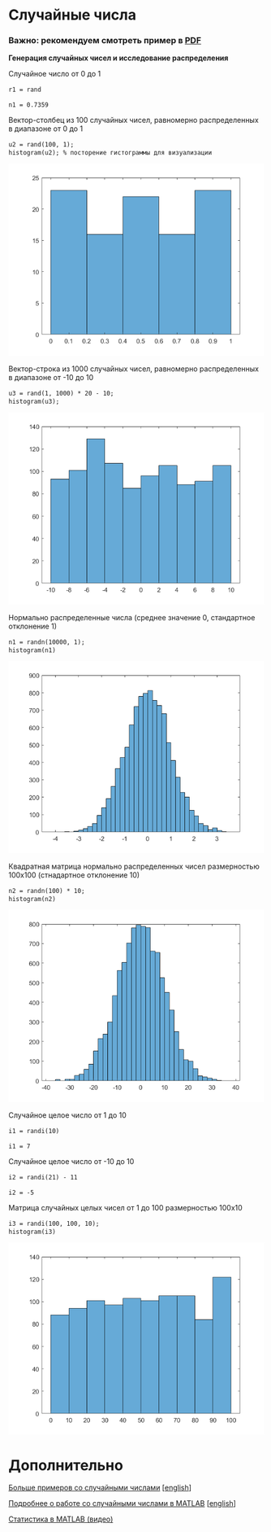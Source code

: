 # Случайные числа

### Важно: рекомендуем смотреть пример в [PDF](random_numbers.pdf)

**Генерация случайных чисел и исследование распределения**

Случайное число от 0 до 1

```matlab:Code
r1 = rand
```

```text:Output
n1 = 0.7359
```

Вектор-столбец из 100 случайных чисел, равномерно распределенных в диапазоне от 0 до 1

```matlab:Code
u2 = rand(100, 1);
histogram(u2); % посторение гистограммы для визуализации
```

![figure_0.png](README_images/figure_0.png)

Вектор-строка из 1000 случайных чисел, равномерно распределенных в диапазоне от -10 до 10

```matlab:Code
u3 = rand(1, 1000) * 20 - 10;
histogram(u3);
```

![figure_1.png](README_images/figure_1.png)

Нормально распределенные числа (среднее значение 0, стандартное отклонение 1)

```matlab:Code
n1 = randn(10000, 1);
histogram(n1)
```

![figure_2.png](README_images/figure_2.png)

Квадратная матрица нормально распределенных чисел размерностью 100х100 (стнадартное отклонение 10)

```matlab:Code
n2 = randn(100) * 10;
histogram(n2)
```

![figure_3.png](README_images/figure_3.png)

Случайное целое число от 1 до 10

```matlab:Code
i1 = randi(10)
```

```text:Output
i1 = 7
```

Случайное целое число от -10 до 10

```matlab:Code
i2 = randi(21) - 11
```

```text:Output
i2 = -5
```

Матрица случайных целых чисел от 1 до 100 размерностью 100х10

```matlab:Code
i3 = randi(100, 100, 10);
histogram(i3)
```

![figure_4.png](README_images/figure_4.png)

# Дополнительно

[Больше примеров со случайными числами](https://docs.exponenta.ru/matlab/examples.html?category=random-number-generation#random-number-generation) [[english](https://www.mathworks.com/help/matlab/examples.html?category=random-number-generation)]

[Подробнее о работе со случайными числами в MATLAB](https://docs.exponenta.ru/matlab/random-number-generation.html) [[english](https://www.mathworks.com/help/matlab/random-number-generation.html)]

[Статистика в MATLAB (видео)](https://youtu.be/bm2CyGGKVxM)